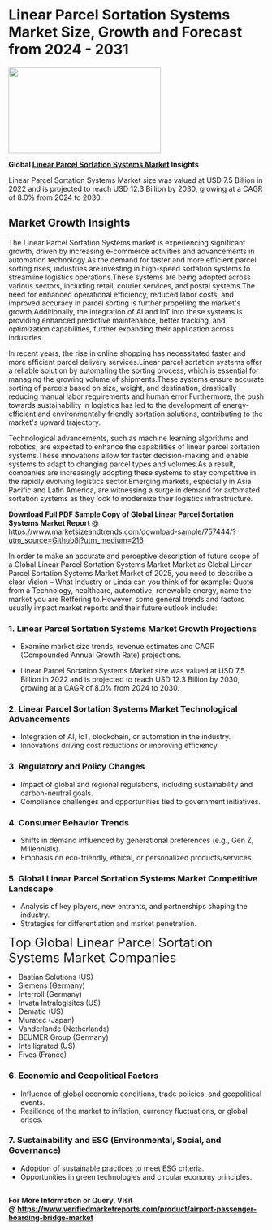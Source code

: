 <H1>Linear Parcel Sortation Systems Market Size, Growth and Forecast from 2024 - 2031</H1><img class="aligncenter size-medium wp-image-584254" src="https://thirdeyenews.in/wp-content/uploads/2024/09/Global-Market-Research-300x168.jpeg" alt="" width="300" height="168" /><p><strong>Global&nbsp;<a href="https://www.marketsizeandtrends.com/download-sample/757444/?utm_source=Github8j?utm_medium=216">Linear Parcel Sortation Systems Market</a> Insights</strong></p><p>Linear Parcel Sortation Systems Market size was valued at USD 7.5 Billion in 2022 and is projected to reach USD 12.3 Billion by 2030, growing at a CAGR of 8.0% from 2024 to 2030.</p><p><h2>Market Growth Insights</h2> <p>The Linear Parcel Sortation Systems market is experiencing significant growth, driven by increasing e-commerce activities and advancements in automation technology.As the demand for faster and more efficient parcel sorting rises, industries are investing in high-speed sortation systems to streamline logistics operations.These systems are being adopted across various sectors, including retail, courier services, and postal systems.The need for enhanced operational efficiency, reduced labor costs, and improved accuracy in parcel sorting is further propelling the market's growth.Additionally, the integration of AI and IoT into these systems is providing enhanced predictive maintenance, better tracking, and optimization capabilities, further expanding their application across industries.</p> <p>In recent years, the rise in online shopping has necessitated faster and more efficient parcel delivery services.Linear parcel sortation systems offer a reliable solution by automating the sorting process, which is essential for managing the growing volume of shipments.These systems ensure accurate sorting of parcels based on size, weight, and destination, drastically reducing manual labor requirements and human error.Furthermore, the push towards sustainability in logistics has led to the development of energy-efficient and environmentally friendly sortation solutions, contributing to the market's upward trajectory.</p> <p>Technological advancements, such as machine learning algorithms and robotics, are expected to enhance the capabilities of linear parcel sortation systems.These innovations allow for faster decision-making and enable systems to adapt to changing parcel types and volumes.As a result, companies are increasingly adopting these systems to stay competitive in the rapidly evolving logistics sector.Emerging markets, especially in Asia Pacific and Latin America, are witnessing a surge in demand for automated sortation systems as they look to modernize their logistics infrastructure.</p> <p><span class=""><strong>Download Full PDF Sample Copy of Global Linear Parcel Sortation Systems Market Report</strong> @ <a href="https://www.marketsizeandtrends.com/download-sample/757444/?utm_source=Github8j?utm_medium=216" target="_blank">https://www.marketsizeandtrends.com/download-sample/757444/?utm_source=Github8j?utm_medium=216</a></span></p><p>In order to make an accurate and perceptive description of future scope of a Global&nbsp;Linear Parcel Sortation Systems Market Market as Global&nbsp;Linear Parcel Sortation Systems Market Market of 2025, you need to describe a clear Vision &ndash; What Industry or Linda can you think of for example: Quote from a Technology, healthcare, automotive, renewable energy, name the market you are Reffering to.However, some general trends and factors usually impact market reports and their future outlook include:</p><h3>1.&nbsp;<strong>Linear Parcel Sortation Systems Market Growth Projections</strong></h3><ul><li>Examine market size trends, revenue estimates and CAGR (Compounded Annual Growth Rate) projections.</li><li><p>Linear Parcel Sortation Systems Market size was valued at USD 7.5 Billion in 2022 and is projected to reach USD 12.3 Billion by 2030, growing at a CAGR of 8.0% from 2024 to 2030.</p></li></ul><h3>2.&nbsp;<strong>Linear Parcel Sortation Systems Market Technological Advancements</strong></h3><ul><li>Integration of AI, IoT, blockchain, or automation in the industry.</li><li>Innovations driving cost reductions or improving efficiency.</li></ul><h3>3.&nbsp;<strong>Regulatory and Policy Changes</strong></h3><ul><li>Impact of global and regional regulations, including sustainability and carbon-neutral goals.</li><li>Compliance challenges and opportunities tied to government initiatives.</li></ul><h3>4.&nbsp;<strong>Consumer Behavior Trends</strong></h3><ul><li>Shifts in demand influenced by generational preferences (e.g., Gen Z, Millennials).</li><li>Emphasis on eco-friendly, ethical, or personalized products/services.</li></ul><h3>5.&nbsp;<strong>Global Linear Parcel Sortation Systems Market Competitive Landscape</strong></h3><ul><li>Analysis of key players, new entrants, and partnerships shaping the industry.</li><li>Strategies for differentiation and market penetration.</li></ul><p data-pm-slice="1 1 []"><span style="color: inherit; font-family: inherit; font-size: 25px;">Top Global Linear Parcel Sortation Systems Market Companies</span></p><div class="" data-test-id=""><p><li>Bastian Solutions (US)</li><li> Siemens (Germany)</li><li> Interroll (Germany)</li><li> Invata Intralogisitcs (US)</li><li> Dematic (US)</li><li> Muratec (Japan)</li><li> Vanderlande (Netherlands)</li><li> BEUMER Group (Germany)</li><li> Intelligrated (US)</li><li> Fives (France)</li></p></div><h3>6.&nbsp;<strong>Economic and Geopolitical Factors</strong></h3><ul><li>Influence of global economic conditions, trade policies, and geopolitical events.</li><li>Resilience of the market to inflation, currency fluctuations, or global crises.</li></ul><h3>7.&nbsp;<strong>Sustainability and ESG (Environmental, Social, and Governance)</strong></h3><ul><li>Adoption of sustainable practices to meet ESG criteria.</li><li>Opportunities in green technologies and circular economy principles.</li></ul><h2><strong style="font-size: 14px;">For More Information or Query, Visit @&nbsp;</strong><a style="background-color: #ffffff; font-size: 14px;" href="https://www.marketsizeandtrends.com/report/linear-parcel-sortation-systems-market/" target="_blank">https://www.verifiedmarketreports.com/product/airport-passenger-boarding-bridge-market</a></h2>